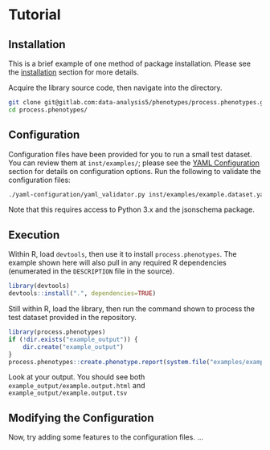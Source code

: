 # Tutorial

## Installation

This is a brief example of one method of package installation.  Please see the [installation](installation.md) section for more details.


Acquire the library source code, then navigate into the directory.

```bash
git clone git@gitlab.com:data-analysis5/phenotypes/process.phenotypes.git
cd process.phenotypes/
```
## Configuration

Configuration files have been provided for you to run a small test dataset.  You can review them at `inst/examples/`; please see the [YAML Configuration](yaml_config.md) section for details on configuration options.  Run the following to validate the configuration files:

```bash
./yaml-configuration/yaml_validator.py inst/examples/example.dataset.yaml inst/examples/example.shared_models.yaml yaml-configuration/schema.datasets.yaml yaml-configuration/schema.shared-models.yaml
```

Note that this requires access to Python 3.x and the jsonschema package.

## Execution

Within R, load `devtools`, then use it to install `process.phenotypes`.  The example shown here will also pull in any required R dependencies (enumerated in the `DESCRIPTION` file in the source).

```r
library(devtools)
devtools::install(".", dependencies=TRUE)
```

Still within R, load the library, then run the command shown to process the test dataset provided in the repository.

```r
library(process.phenotypes)
if (!dir.exists("example_output")) {
    dir.create("example_output")
}
process.phenotypes::create.phenotype.report(system.file("examples/example.data.tsv", package = "process.phenotypes"), system.file("examples/example.dataset.yaml", package = "process.phenotypes"), system.file("examples/example.shared_models.yaml", package = "process.phenotypes"), "example_output/example.output.html")
```

Look at your output.  You should see both `example_output/example.output.html` and `example_output/example.output.tsv`

## Modifying the Configuration

Now, try adding some features to the configuration files. ...
